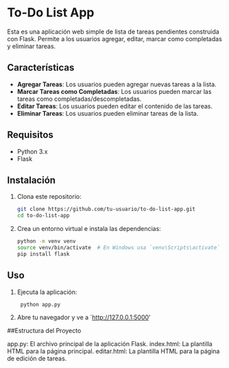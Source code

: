 # To-Do List App

Esta es una aplicación web simple de lista de tareas pendientes construida con Flask. Permite a los usuarios agregar, editar, marcar como completadas y eliminar tareas.

## Características

- **Agregar Tareas**: Los usuarios pueden agregar nuevas tareas a la lista.
- **Marcar Tareas como Completadas**: Los usuarios pueden marcar las tareas como completadas/descompletadas.
- **Editar Tareas**: Los usuarios pueden editar el contenido de las tareas.
- **Eliminar Tareas**: Los usuarios pueden eliminar tareas de la lista.

## Requisitos

- Python 3.x
- Flask

## Instalación

1. Clona este repositorio:
   ```sh
   git clone https://github.com/tu-usuario/to-do-list-app.git
   cd to-do-list-app
   ```
2. Crea un entorno virtual e instala las dependencias:
   ```sh
   python -m venv venv
   source venv/bin/activate  # En Windows usa `venv\Scripts\activate`
   pip install flask
   ```

## Uso
1. Ejecuta la aplicación:
   ```sh
    python app.py
    ```

2. Abre tu navegador y ve a `http://127.0.0.1:5000'

##Estructura del Proyecto

app.py: El archivo principal de la aplicación Flask.
index.html: La plantilla HTML para la página principal.
editar.html: La plantilla HTML para la página de edición de tareas.